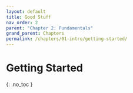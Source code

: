 ```yaml
---
layout: default
title: Good Stuff
nav_order: 2
parent: "Chapter 2: Fundamentals"
grand_parent: Chapters
permalink: /chapters/01-intro/getting-started/
---
```


# Getting Started
{: .no_toc }